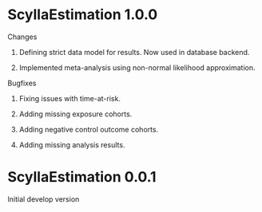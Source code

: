 ScyllaEstimation 1.0.0
======================

Changes

1. Defining strict data model for results. Now used in database backend.

2. Implemented meta-analysis using non-normal likelihood approximation.


Bugfixes

1. Fixing issues with time-at-risk.

2. Adding missing exposure cohorts.

3. Adding negative control outcome cohorts.

4. Adding missing analysis results.


ScyllaEstimation 0.0.1
======================

Initial develop version
